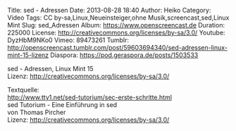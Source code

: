 Title: sed - Adressen
Date: 2013-08-28 18:40
Author: Heiko
Category: Video
Tags: CC by-sa,Linux,Neueinsteiger,ohne Musik,screencast,sed,Linux Mint
Slug: sed_Adressen
Album: https://www.openscreencast.de
Duration: 225000
License: http://creativecommons.org/licenses/by-sa/3.0/
Youtube: DyzHbM9NKo0
Vimeo: 89473261
Tumblr: http://openscreencast.tumblr.com/post/59603694340/sed-adressen-linux-mint-15-lizenz
Diaspora: https://pod.geraspora.de/posts/1503533

sed - Adressen, Linux Mint 15  
Lizenz: <http://creativecommons.org/licenses/by-sa/3.0/>  
  
Textquelle:  
<http://www.tty1.net/sed-tutorium/sec-erste-schritte.html>  
sed Tutorium - Eine Einführung in sed  
von Thomas Pircher  
Lizenz: <http://creativecommons.org/licenses/by-sa/3.0/>


